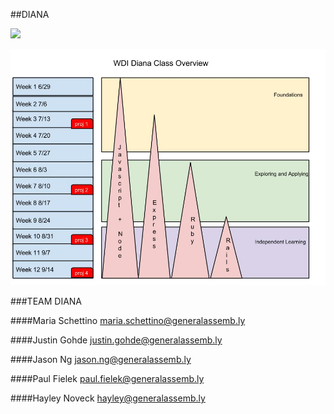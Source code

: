 ##DIANA

![](https://s-media-cache-ak0.pinimg.com/736x/5b/4e/f2/5b4ef2ea296557a43f8c5aab8ae9b9af.jpg)

![](./images/diana.jpg)

###TEAM DIANA

####Maria Schettino
<maria.schettino@generalassemb.ly>

####Justin Gohde
<justin.gohde@generalassemb.ly>

####Jason Ng
<jason.ng@generalassemb.ly>

####Paul Fielek
<paul.fielek@generalassemb.ly>

####Hayley Noveck
<hayley@generalassemb.ly>
